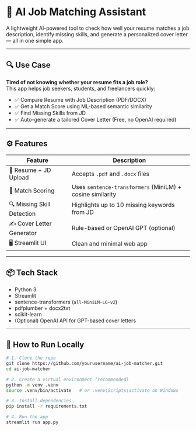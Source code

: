 
# 🤖 AI Job Matching Assistant

A lightweight AI-powered tool to check how well your resume matches a job description, identify missing skills, and generate a personalized cover letter — all in one simple app.

---

## 🔍 Use Case

**Tired of not knowing whether your resume fits a job role?**  
This app helps job seekers, students, and freelancers quickly:

- ✅ Compare Resume with Job Description (PDF/DOCX)
- ✅ Get a Match Score using ML-based semantic similarity
- ✅ Find Missing Skills from JD
- ✅ Auto-generate a tailored Cover Letter (Free, no OpenAI required)

---

## ⚙️ Features

| Feature | Description |
|--------|-------------|
| 🧾 Resume + JD Upload | Accepts `.pdf` and `.docx` files |
| 🧠 Match Scoring | Uses `sentence-transformers` (MiniLM) + cosine similarity |
| 🔍 Missing Skill Detection | Highlights up to 10 missing keywords from JD |
| ✍️ Cover Letter Generator | Rule-based or OpenAI GPT (optional) |
| 🖥️ Streamlit UI | Clean and minimal web app |

---

## 📦 Tech Stack

- Python 3
- Streamlit
- sentence-transformers (`all-MiniLM-L6-v2`)
- pdfplumber + docx2txt
- scikit-learn
- (Optional) OpenAI API for GPT-based cover letters

---

## 🚀 How to Run Locally

```bash
# 1. Clone the repo
git clone https://github.com/yourusername/ai-job-matcher.git
cd ai-job-matcher

# 2. Create a virtual environment (recommended)
python -m venv .venv
source .venv/bin/activate   # or .venv\Scripts\activate on Windows

# 3. Install dependencies
pip install -r requirements.txt

# 4. Run the app
streamlit run app.py
